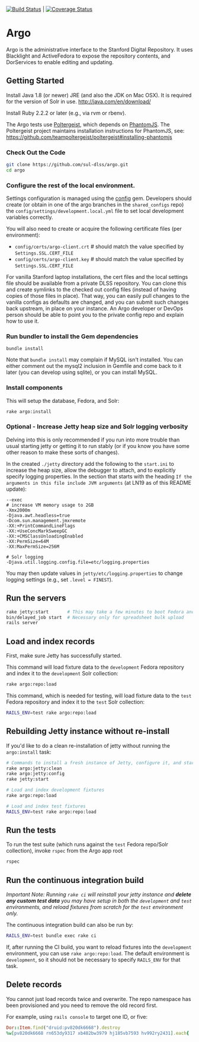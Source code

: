 [![Build Status](https://travis-ci.org/sul-dlss/argo.png?branch=develop)](https://travis-ci.org/sul-dlss/argo) | [![Coverage Status](https://coveralls.io/repos/sul-dlss/argo/badge.svg?branch=develop&service=github)](https://coveralls.io/github/sul-dlss/argo?branch=master)

# Argo

Argo is the administrative interface to the Stanford Digital Repository. It uses Blacklight and ActiveFedora to expose the repository contents, and DorServices to enable editing and updating. 

## Getting Started

Install Java 1.8 (or newer) JRE (and also the JDK on Mac OSX).  It is required for the version of Solr in use.
http://java.com/en/download/

Install Ruby 2.2.2 or later (e.g., via rvm or rbenv).

The Argo tests use [Poltergeist](https://github.com/teampoltergeist/poltergeist), which depends on [PhantomJS](http://phantomjs.org/download.html).  The Poltergeist project maintains installation instructions for PhantomJS, see:
https://github.com/teampoltergeist/poltergeist#installing-phantomjs


### Check Out the Code
    
```bash
git clone https://github.com/sul-dlss/argo.git
cd argo
```

### Configure the rest of the local environment.

Settings configuration is managed using the [config](https://github.com/railsconfig/config) gem. Developers should create (or obtain in one of the argo branches in the `shared_configs` repo) the `config/settings/development.local.yml` file to set local development variables correctly.

You will also need to create or acquire the following certificate files (per environment):

 - `config/certs/argo-client.crt`  # should match the value specified by `Settings.SSL.CERT_FILE`
 - `config/certs/argo-client.key`  # should match the value specified by `Settings.SSL.CERT_FILE`

For vanilla Stanford laptop installations, the cert files and the local settings file should be available from a private DLSS repository.  You can clone this and create symlinks to the checked out config files (instead of having copies of those files in place).  That way, you can easily pull changes to the vanilla configs as defaults are changed, and you can submit such changes back upstream, in place on your instance.  An Argo developer or DevOps person should be able to point you to the private config repo and explain how to use it.

### Run bundler to install the Gem dependencies

`bundle install`

Note that `bundle install` may complain if MySQL isn't installed.  You can either comment out the mysql2 inclusion in Gemfile and come back to it later (you can develop using sqlite), or you can install MySQL.

### Install components

This will setup the database, Fedora, and Solr:

```bash
rake argo:install
```

### Optional - Increase Jetty heap size and Solr logging verbosity

Delving into this is only recommended if you run into more trouble than usual starting jetty or getting it to run stably (or if you know you have some other reason to make these sorts of changes).

In the created `./jetty` directory add the following to the `start.ini` to increase the heap size, allow the debugger to attach, and to explicitly specify logging properties. In the section that starts with the heading `If the arguments in this file include JVM arguments` (at LN19 as of this README update):

```
--exec
# increase VM memory usage to 2GB
-Xmx2000m
-Djava.awt.headless=true
-Dcom.sun.management.jmxremote
-XX:+PrintCommandLineFlags
-XX:+UseConcMarkSweepGC
-XX:+CMSClassUnloadingEnabled
-XX:PermSize=64M
-XX:MaxPermSize=256M

# Solr logging
-Djava.util.logging.config.file=etc/logging.properties
```

You may then update values in `jetty/etc/logging.properties` to change logging settings (e.g., set `.level = FINEST`).

## Run the servers

```bash
rake jetty:start       # This may take a few minutes to boot Fedora and Solr
bin/delayed_job start  # Necessary only for spreadsheet bulk upload
rails server
```

## Load and index records

First, make sure Jetty has successfully started.

This command will load fixture data to the `development` Fedora repository and index it to the `development` Solr collection:
```bash
rake argo:repo:load
```

This command, which is needed for testing, will load fixture data to the `test` Fedora repository and index it to the `test` Solr collection:
```bash
RAILS_ENV=test rake argo:repo:load
```

## Rebuilding Jetty instance without re-install

If you'd like to do a clean re-installation of jetty without running the `argo:install` task:
```bash
# Commands to install a fresh instance of Jetty, configure it, and start it
rake argo:jetty:clean
rake argo:jetty:config
rake jetty:start

# Load and index development fixtures
rake argo:repo:load

# Load and index test fixtures
RAILS_ENV=test rake argo:repo:load
```

## Run the tests

To run the test suite (which runs against the `test` Fedora repo/Solr collection), invoke `rspec` from the Argo app root
```bash
rspec
```

## Run the continuous integration build

_Important Note: Running `rake ci` will reinstall your jetty instance and **delete any custom test data** you may have setup in both the `development` and `test` environments, and reload fixtures from scratch for the `test` environment only._

The continuous integration build can also be run by:
```bash
RAILS_ENV=test bundle exec rake ci
```

If, after running the CI build, you want to reload fixtures into the `development` environment, you can use `rake argo:repo:load`.  The default environment is `development`, so it should not be necessary to specify `RAILS_ENV` for that task.

## Delete records

You cannot just load records twice and overwrite.  The repo namespace has been provisioned and you need to remove the old record first.

For example, using `rails console` to target one ID, or five:

```ruby
Dor::Item.find("druid:pv820dk6668").destroy
%w[pv820dk6668 rn653dy9317 xb482bw3979 hj185vb7593 hv992ry2431].each{ |pid| Dor::Item.find("druid:#{pid}").destroy }
```
